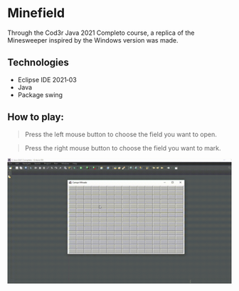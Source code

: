 # Minefield
Through the Cod3r Java 2021 Completo course, a replica of the Minesweeper inspired by the Windows version was made.

## Technologies
*  Eclipse IDE 2021‑03
*  Java
*  Package swing

## How to play:
> Press the left mouse button to choose the field you want to open.

> Press the right mouse button to choose the field you want to mark.

![Demo of the project](https://github.com/cristhoffer-nunes/Udemy-Java-minefield/blob/master/readme_images/minefield.gif)

